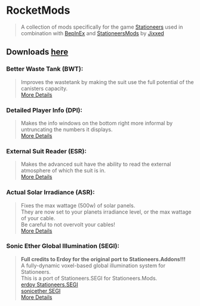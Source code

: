 # RocketMods
> A collection of mods specifically for the game [Stationeers](https://store.steampowered.com/app/544550/Stationeers/) 
used in combination with [BepInEx](https://github.com/BepInEx/BepInEx) and
[StationeersMods](https://github.com/jixxed/StationeersMods/releases/latest/)
by [Jixxed](https://github.com/jixxed/)<br>

## Downloads [here](https://github.com/TerameTechYT/RocketMods/tree/development/Build/x64/Release)

### Better Waste Tank (BWT):
> Improves the wastetank by making the suit use the full potential of the canisters capacity.<br>
> [More Details](https://github.com/TerameTechYT/RocketMods/tree/development/Source/BetterWasteTank)<br>

### Detailed Player Info (DPI):
> Makes the info windows on the bottom right more informal by untruncating the numbers it displays.<br>
> [More Details](https://github.com/TerameTechYT/RocketMods/tree/development/Source/DetailedPlayerInfo)<br>

### External Suit Reader (ESR):
> Makes the advanced suit have the ability to read the external atmosphere of which the suit is in.<br>
> [More Details](https://github.com/TerameTechYT/RocketMods/tree/development/Source/ExternalSuitReader)<br>

### Actual Solar Irradiance (ASR):
> Fixes the max wattage (500w) of solar panels.<br>
> They are now set to your planets irradiance level, or the max wattage of your cable.<br>
> Be careful to not overvolt your cables!<br>
> [More Details](https://github.com/TerameTechYT/RocketMods/tree/development/Source/ActualSolarIrradiance)<br>

### Sonic Ether Global Illumination (SEGI):
> **Full credits to Erdoy for the original port to Stationeers.Addons!!!**<br>
> A fully-dynamic voxel-based global illumination system for Stationeers.<br>
> This is a port of Stationeers.SEGI for Stationeers.Mods. <br>
> [erdoy Stationeers.SEGI](https://github.com/Erdroy/Stationeers.SEGI/)<br>
> [sonicether SEGI](https://github.com/sonicether/SEGI)<br>
> [More Details](https://github.com/TerameTechYT/RocketMods/tree/development/Source/ActualSolarIrradiance)<br>